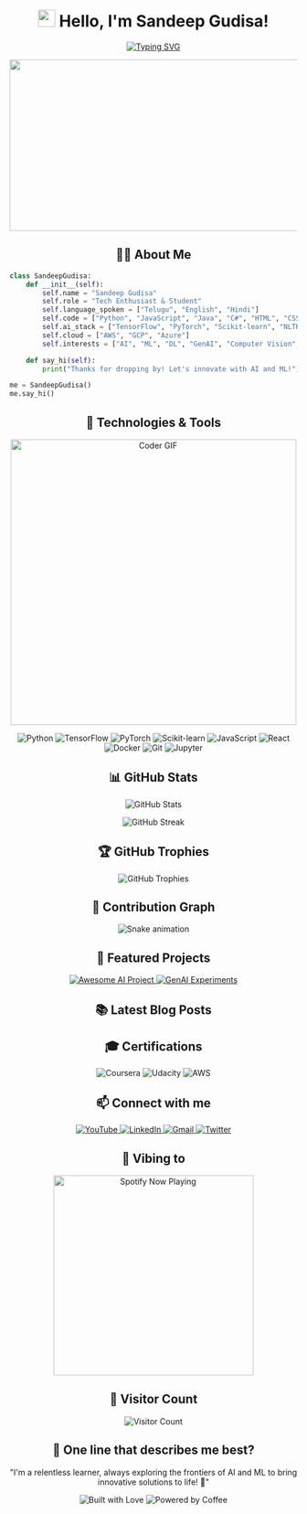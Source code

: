 <h1 align="center">
  <img src="https://media.giphy.com/media/hvRJCLFzcasrR4ia7z/giphy.gif" width="30px"/> 
  Hello, I'm Sandeep Gudisa!
</h1>

<p align="center">
  <a href="https://git.io/typing-svg">
    <img src="https://readme-typing-svg.herokuapp.com?font=Fira+Code&pause=1000&color=F75C7E&center=true&vCenter=true&width=435&lines=AI+%26+ML+Enthusiast;Deep+Learning+Practitioner;GenAI+Explorer;Always+Learning%2C+Always+Growing" alt="Typing SVG" />
  </a>
</p>

<div align="center">
  <img src="https://media.giphy.com/media/dWesBcTLavkZuG35MI/giphy.gif" width="600" height="300"/>
</div>

<h2 align="center">👨‍💻 About Me</h2>

```python
class SandeepGudisa:
    def __init__(self):
        self.name = "Sandeep Gudisa"
        self.role = "Tech Enthusiast & Student"
        self.language_spoken = ["Telugu", "English", "Hindi"]
        self.code = ["Python", "JavaScript", "Java", "C#", "HTML", "CSS"]
        self.ai_stack = ["TensorFlow", "PyTorch", "Scikit-learn", "NLTK", "OpenAI API"]
        self.cloud = ["AWS", "GCP", "Azure"]
        self.interests = ["AI", "ML", "DL", "GenAI", "Computer Vision", "NLP"]

    def say_hi(self):
        print("Thanks for dropping by! Let's innovate with AI and ML!")

me = SandeepGudisa()
me.say_hi()
```

<h2 align="center">🚀 Technologies & Tools</h2>

<p align="center">
  <img src="https://media.giphy.com/media/SWoSkN6DxTszqIKEqv/giphy.gif" alt="Coder GIF" width="500">
</p>

<p align="center">
  <img src="https://img.shields.io/badge/Python-3776AB?style=for-the-badge&logo=python&logoColor=white" alt="Python" />
  <img src="https://img.shields.io/badge/TensorFlow-FF6F00?style=for-the-badge&logo=tensorflow&logoColor=white" alt="TensorFlow" />
  <img src="https://img.shields.io/badge/PyTorch-EE4C2C?style=for-the-badge&logo=pytorch&logoColor=white" alt="PyTorch" />
  <img src="https://img.shields.io/badge/scikit_learn-F7931E?style=for-the-badge&logo=scikit-learn&logoColor=white" alt="Scikit-learn" />
  <img src="https://img.shields.io/badge/JavaScript-F7DF1E?style=for-the-badge&logo=javascript&logoColor=black" alt="JavaScript" />
  <img src="https://img.shields.io/badge/React-20232A?style=for-the-badge&logo=react&logoColor=61DAFB" alt="React" />
  <img src="https://img.shields.io/badge/Docker-2CA5E0?style=for-the-badge&logo=docker&logoColor=white" alt="Docker" />
  <img src="https://img.shields.io/badge/Git-F05032?style=for-the-badge&logo=git&logoColor=white" alt="Git" />
  <img src="https://img.shields.io/badge/Jupyter-F37626.svg?&style=for-the-badge&logo=Jupyter&logoColor=white" alt="Jupyter" />
</p>

<h2 align="center">📊 GitHub Stats</h2>

<p align="center">
  <img src="https://github-readme-stats.vercel.app/api?username=sandeep-gudisa&show_icons=true&theme=radical" alt="GitHub Stats" />
</p>

<p align="center">
  <img src="https://github-readme-streak-stats.herokuapp.com/?user=Sandeep Gudisa&theme=dark" alt="GitHub Streak" />
</p>

<h2 align="center">🏆 GitHub Trophies</h2>

<p align="center">
  <img src="https://github-profile-trophy.vercel.app/?username=sandeep-gudisa&theme=darkhub&no-frame=true&margin-w=15" alt="GitHub Trophies" />
</p>

<h2 align="center">🐍 Contribution Graph</h2>

<p align="center">
  <img src="https://github.com/sandeep-gudisa/sandeep-gudisa/blob/output/github-contribution-grid-snake.svg" alt="Snake animation" />
</p>

<h2 align="center">🌟 Featured Projects</h2>

<p align="center">
  <a href="https://github.com/sandeep-gudisa/awesome-ai-project">
    <img src="https://github-readme-stats.vercel.app/api/pin/?username=sandeep-gudisa&repo=awesome-ai-project&theme=radical" alt="Awesome AI Project" />
  </a>
  <a href="https://github.com/sandeep-gudisa/genai-experiments">
    <img src="https://github-readme-stats.vercel.app/api/pin/?username=sandeep-gudisa&repo=genai-experiments&theme=radical" alt="GenAI Experiments" />
  </a>
</p>

<h2 align="center">📚 Latest Blog Posts</h2>

<!-- BLOG-POST-LIST:START -->
<!-- BLOG-POST-LIST:END -->

<h2 align="center">🎓 Certifications</h2>

<p align="center">
  <img src="https://img.shields.io/badge/Coursera-0056D2?style=for-the-badge&logo=Coursera&logoColor=white" alt="Coursera" />
  <img src="https://img.shields.io/badge/Udacity-grey?style=for-the-badge&logo=udacity&logoColor=#5FCFEE" alt="Udacity" />
  <img src="https://img.shields.io/badge/Amazon_AWS-FF9900?style=for-the-badge&logo=amazonaws&logoColor=white" alt="AWS" />
</p>

<h2 align="center">📫 Connect with me</h2>

<p align="center">
  <a href="https://www.youtube.com/@AIProgrammingTelugu" target="_blank">
    <img src="https://img.shields.io/badge/YouTube-FF0000?style=for-the-badge&logo=youtube&logoColor=white" alt="YouTube" />
  </a>
  <a href="https://www.linkedin.com/in/sandeep-gudisa/" target="_blank">
    <img src="https://img.shields.io/badge/LinkedIn-0077B5?style=for-the-badge&logo=linkedin&logoColor=white" alt="LinkedIn" />
  </a>
  <a href="mailto:gudisasandeep141312@gmail.com" target="_blank">
    <img src="https://img.shields.io/badge/Gmail-D14836?style=for-the-badge&logo=gmail&logoColor=white" alt="Gmail" />
  </a>
  <a href="https://twitter.com/yourtwitterhandle" target="_blank">
    <img src="https://img.shields.io/badge/Twitter-1DA1F2?style=for-the-badge&logo=twitter&logoColor=white" alt="Twitter" />
  </a>
</p>

<h2 align="center">🎵 Vibing to</h2>

<p align="center">
  <img src="https://spotify-github-profile.vercel.app/api/view?uid=YOUR_SPOTIFY_USER_ID&cover_image=true&theme=novatorem" alt="Spotify Now Playing" width="350" />
</p>

<h2 align="center">👀 Visitor Count</h2>

<p align="center">
  <img src="https://profile-counter.glitch.me/sandeep-gudisa/count.svg" alt="Visitor Count" />
</p>

<h2 align="center">🚀 One line that describes me best?</h2>
<p align="center">
"I'm a relentless learner, always exploring the frontiers of AI and ML to bring innovative solutions to life! 🌟"
</p>

<p align="center">
  <img src="https://forthebadge.com/images/badges/built-with-love.svg" alt="Built with Love" />
  <img src="https://forthebadge.com/images/badges/powered-by-coffee.svg" alt="Powered by Coffee" />
</p>
